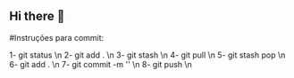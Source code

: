 ## Hi there 👋

#Instruções para commit:

1- git status \n
2- git add . \n
3- git stash \n
4- git pull \n
5- git stash pop \n
6- git add . \n
7- git commit -m '' \n
8- git push \n

